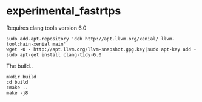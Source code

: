 # experimental_fastrtps

Requires clang tools version 6.0
```
sudo add-apt-repository 'deb http://apt.llvm.org/xenial/ llvm-toolchain-xenial main'
wget -O - http://apt.llvm.org/llvm-snapshot.gpg.key|sudo apt-key add -
sudo apt-get install clang-tidy-6.0
```
The build..
```
mkdir build
cd build
cmake ..
make -j8
```
